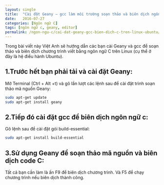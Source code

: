 ```yaml
---
layout: single
title:  "Cài đặt Geany – gcc làm môi trường soạn thảo và biên dịch ngôn ngữ C trên Ubuntu"
date:   2016-07-27
categories: [Ngôn ngữ C]
tags: [ngôn ngữ c, geany, editor]
permalink: /ngon-ngu-c/cai-dat-geany-gcc-bien-dich-c-tren-linux-ubuntu/
---
```


Trong bài viết này Việt Anh sẽ hướng dẫn các bạn cài Geany và gcc  để soạn thảo và biên dịch chương trình viết bằng ngôn ngữ C trên Linux (cụ thể ở đây là hệ điều hành Ubuntu).

## 1.Trước hết bạn phải tải và cài đặt Geany:

Mở Terminal (Ctrl + Alt +t) và gõ lần lượt các lệnh sau để cài đặt trình soạn thảo mã nguồn Geany:

~~~sh
sudo apt-get update
sudo apt-get install geany
~~~

## 2.Tiếp đó cài đặt gcc để biên dịch ngôn ngữ c:

Gõ lệnh sau để cài đặt gói build-essential:

~~~sh
sudo apt-get install build-essential
~~~

## 3.Sử dụng Geany để soạn thảo mã nguồn và biên dịch code C:

Tất cả bạn cần làm là ấn F9 để biên dịch chương trình. Và F5 để chạy chương trình nếu biên dịch thành công.
